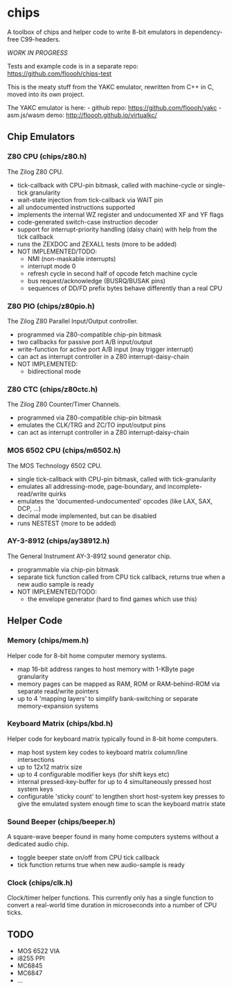 # chips

A toolbox of chips and helper code to write 8-bit emulators in
dependency-free C99-headers.

*WORK IN PROGRESS*

Tests and example code is in a separate repo: https://github.com/floooh/chips-test

This is the meaty stuff from the YAKC emulator, rewritten from
C++ in C, moved into its own project.

The YAKC emulator is here: 
    - github repo: https://github.com/floooh/yakc
    - asm.js/wasm demo: http://floooh.github.io/virtualkc/

## Chip Emulators

### Z80 CPU (chips/z80.h)

The Zilog Z80 CPU.

- tick-callback with CPU-pin bitmask, called with machine-cycle or single-tick granularity
- wait-state injection from tick-callback via WAIT pin
- all undocumented instructions supported
- implements the internal WZ register and undocumented XF and YF flags
- code-generated switch-case instruction decoder
- support for interrupt-priority handling (daisy chain) with help from the tick callback
- runs the ZEXDOC and ZEXALL tests (more to be added)
- NOT IMPLEMENTED/TODO:
    - NMI (non-maskable interrupts)
    - interrupt mode 0
    - refresh cycle in second half of opcode fetch machine cycle
    - bus request/acknowledge (BUSRQ/BUSAK pins)
    - sequences of DD/FD prefix bytes behave differently than a real CPU

### Z80 PIO (chips/z80pio.h)

The Zilog Z80 Parallel Input/Output controller.

- programmed via Z80-compatible chip-pin bitmask
- two callbacks for passive port A/B input/output
- write-function for active port A/B input (may trigger interrupt)
- can act as interrupt controller in a Z80 interrupt-daisy-chain
- NOT IMPLEMENTED:
    - bidirectional mode

### Z80 CTC (chips/z80ctc.h)

The Zilog Z80 Counter/Timer Channels.

- programmed via Z80-compatible chip-pin bitmask
- emulates the CLK/TRG and ZC/TO input/output pins
- can act as interrupt controller in a Z80 interrupt-daisy-chain

### MOS 6502 CPU (chips/m6502.h)

The MOS Technology 6502 CPU.

- single tick-callback with CPU-pin bitmask, called with tick-granularity
- emulates all addressing-mode, page-boundary, and incomplete-read/write quirks
- emulates the 'documented-undocumented' opcodes (like LAX, SAX, DCP, ...)
- decimal mode implemented, but can be disabled
- runs NESTEST (more to be added)

### AY-3-8912 (chips/ay38912.h)

The General Instrument AY-3-8912 sound generator chip.

- programmable via chip-pin bitmask
- separate tick function called from CPU tick callback, returns true when a new audio sample is ready
- NOT IMPLEMENTED/TODO:
    - the envelope generator (hard to find games which use this)

## Helper Code

### Memory (chips/mem.h)

Helper code for 8-bit home computer memory systems.

- map 16-bit address ranges to host memory with 1-KByte page granularity
- memory pages can be mapped as RAM, ROM or RAM-behind-ROM via separate read/write pointers
- up to 4 'mapping layers' to simplify bank-switching or separate memory-expansion systems

### Keyboard Matrix (chips/kbd.h)

Helper code for keyboard matrix typically found in 8-bit home computers.

- map host system key codes to keyboard matrix column/line intersections
- up to 12x12 matrix size
- up to 4 configurable modifier keys (for shift keys etc)
- internal pressed-key-buffer for up to 4 simultaneously pressed host system keys
- configurable 'sticky count' to lengthen short host-system key presses to give the emulated system enough time to scan the keyboard matrix state

### Sound Beeper (chips/beeper.h)

A square-wave beeper found in many home computers systems without a dedicated audio chip.

- toggle beeper state on/off from CPU tick callback
- tick function returns true when new audio-sample is ready

### Clock (chips/clk.h)

Clock/timer helper functions. This currently only has a single function to convert a real-world time duration in microseconds into a number of CPU ticks.

## TODO

- MOS 6522 VIA
- i8255 PPI
- MC6845
- MC6847
- ...